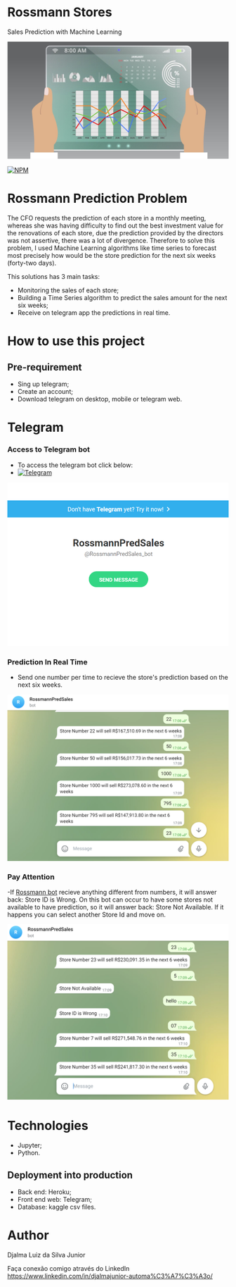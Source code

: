 # Rossmann Stores 
Sales Prediction with Machine Learning

![Sales](https://github.com/djalmajr07/rossmann-sales/blob/main/img/0_7tM5SbKstuED5_AX.jpg)

[![NPM](https://img.shields.io/npm/l/react)](https://github.com/djalmajr07/rossmann-sales/blob/main/LICENSE) 



# Rossmann Prediction Problem

The CFO requests the prediction of each store in a monthly meeting, whereas she was having difficulty to find out the best investment value for the renovations of each store, due the prediction provided by the directors was not assertive, there was a lot of divergence. Therefore to solve this problem, I used Machine Learning algorithms like time series to forecast most precisely how would be the store prediction for the next six weeks (forty-two days).


This solutions has 3 main tasks:

- Monitoring the sales of each store;
- Building a Time Series algorithm to predict the sales amount for the next six weeks;
- Receive on telegram app the predictions in real time.

# How to use this project

## Pre-requirement
- Sing up telegram;
- Create an account;
- Download telegram on desktop, mobile or telegram web.



# Telegram
### Access to Telegram bot

- To access the telegram bot click below:
- [<img alt="Telegram" src="https://img.shields.io/badge/Telegram-2CA5E0?style=for-the-badge&logo=telegram&logoColor=white"/>](https://t.me/RossmannPredSales_bot)

![send_message](https://github.com/djalmajr07/rossmann-sales/blob/main/img/link-telegram-message.PNG)

### Prediction In Real Time
- Send one number per time to recieve the store's prediction based on the next six weeks.


![prediction](https://github.com/djalmajr07/rossmann-sales/blob/main/img/prediction.PNG)


### Pay Attention
-If [Rossmann bot](https://t.me/RossmannPredSales_bot ) recieve anything different from numbers, it will answer back: Store ID is Wrong. On this bot can occur to have some stores not available to have prediction, so it will answer back: Store Not Available. If it happens you can select another Store Id and move on.


![possible-mistakes](https://github.com/djalmajr07/rossmann-sales/blob/main/img/possible-mistakes.PNG)


# Technologies

- Jupyter;
- Python.
 
## Deployment into production
- Back end: Heroku;
- Front end web: Telegram;
- Database: kaggle csv files.

# Author

Djalma Luiz da Silva Junior

Faça conexão comigo através do LinkedIn https://www.linkedin.com/in/djalmajunior-automa%C3%A7%C3%A3o/


